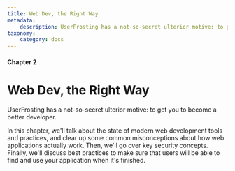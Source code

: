 ```yaml
---
title: Web Dev, the Right Way
metadata:
    description: UserFrosting has a not-so-secret ulterior motive: to get you to become a better developer. 
taxonomy:
    category: docs
---
```


#### Chapter 2

# Web Dev, the Right Way

UserFrosting has a not-so-secret ulterior motive: to get you to become a better developer. 

In this chapter, we'll talk about the state of modern web development tools and practices, and clear up some common misconceptions about how web applications actually work.  Then, we'll go over key security concepts. Finally, we'll discuss best practices to make sure that users will be able to find and use your application when it's finished.
